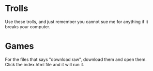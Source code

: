 # Trolls
Use these trolls, and just remember you cannot sue me for anything if it breaks your computer.
# Games
For the files that says "download raw", download them and open them. Click the index.html file and it will run it.
